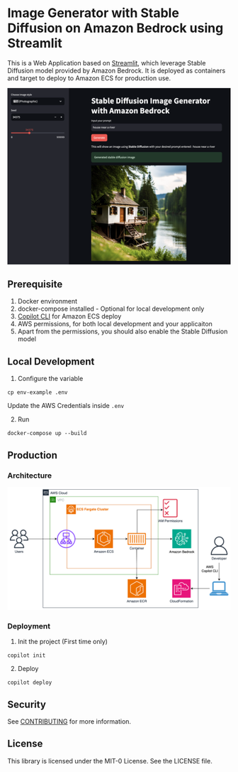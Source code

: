 Image Generator with Stable Diffusion on Amazon Bedrock using Streamlit
===

This is a Web Application based on [Streamlit](https://streamlit.io/), which leverage Stable Diffusion model provided by Amazon Bedrock. It is deployed as containers and target to deploy to Amazon ECS for production use.


![Show Case](./snapshots/hourse-near-a-river.png)

## Prerequisite
1. Docker environment
2. docker-compose installed - Optional for local development only
3. [Copilot CLI](https://aws.github.io/copilot-cli/) for Amazon ECS deploy
4. AWS permissions, for both local development and your applicaiton 
5. Apart from the permissions, you should also enable the Stable Diffusion model

## Local Development

1. Configure the variable
```
cp env-example .env
```
Update the AWS Credentials inside `.env`

2. Run
```
docker-compose up --build
```

## Production
### Architecture
![Architecture](./snapshots/arch-diagram.png)

### Deployment
1. Init the project (First time only)
```
copilot init
```

2. Deploy
```
copilot deploy
```

## Security

See [CONTRIBUTING](CONTRIBUTING.md#security-issue-notifications) for more information.

## License

This library is licensed under the MIT-0 License. See the LICENSE file.
